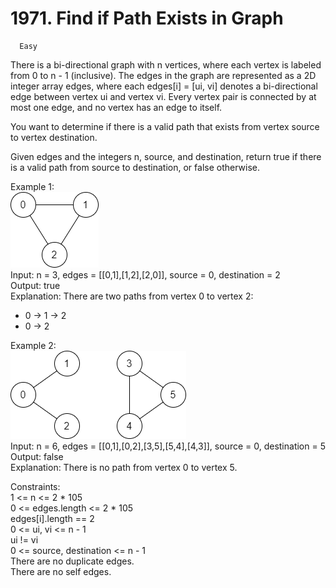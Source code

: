 # 1971. Find if Path Exists in Graph

      Easy

There is a bi-directional graph with n vertices, where each vertex is labeled from 0 to n - 1 (inclusive). The edges in the graph are represented as a 2D integer array edges, where each edges[i] = [ui, vi] denotes a bi-directional edge between vertex ui and vertex vi. Every vertex pair is connected by at most one edge, and no vertex has an edge to itself.

You want to determine if there is a valid path that exists from vertex source to vertex destination.

Given edges and the integers n, source, and destination, return true if there is a valid path from source to destination, or false otherwise.


Example 1:  
![validpath-ex1.png](materials%2Fpictures%2Fvalidpath-ex1.png)  
Input: n = 3, edges = [[0,1],[1,2],[2,0]], source = 0, destination = 2  
Output: true  
Explanation: There are two paths from vertex 0 to vertex 2:  
- 0 → 1 → 2
- 0 → 2


Example 2:  
![validpath-ex2.png](materials%2Fpictures%2Fvalidpath-ex2.png)  
Input: n = 6, edges = [[0,1],[0,2],[3,5],[5,4],[4,3]], source = 0, destination = 5  
Output: false  
Explanation: There is no path from vertex 0 to vertex 5.


Constraints:  
1 <= n <= 2 * 105  
0 <= edges.length <= 2 * 105  
edges[i].length == 2  
0 <= ui, vi <= n - 1  
ui != vi  
0 <= source, destination <= n - 1  
There are no duplicate edges.  
There are no self edges.